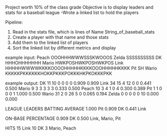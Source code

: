 Project worth 10% of the class grade
Objective is to display leaders and stats for a baseball league
-Wrote a linked list to hold the players

Pipeline:
1. Read in the stats file, which is lines of Name <space> String_of_baseball_stats
2. Create a player with that name and those stats
3. Add them to the linked list of players
4. Sort the linked list by different metrics and display

example input:
Peach OOOHHHWWWSSSKWOOOS
Zelda SSSSSSSSSS
DK HHHOHHHHHHH
Mario HWKPOSHWKPOSHWKPOS
Link HHHHHWWWWKKKKOOOOHHHHHKKKKOOOHHHHHKKKK
Pit SH
Wario KKKKKPKKKKKKHOKKPKKKPOKKKHKPKOKKKPKK

example output:
DK      11      10      0       0       0       0       0.909   0.909
Link    34      15      4       12      0       0       0.441   0.500
Mario   9       3       3       3       3       3       0.333   0.500
Peach   10      3       4       1       0       4       0.300   0.389
Pit     1       1       0       0       0       1       1.000   0.500
Wario   31      2       0       26      5       0       0.065   0.194
Zelda   0       0       0       0       0       10      0.000   0.000

LEAGUE LEADERS
BATTING AVERAGE
1.000   Pit
0.909   DK
0.441   Link

ON-BASE PERCENTAGE
0.909   DK
0.500   Link, Mario, Pit

HITS
15      Link
10      DK
3       Mario, Peach

